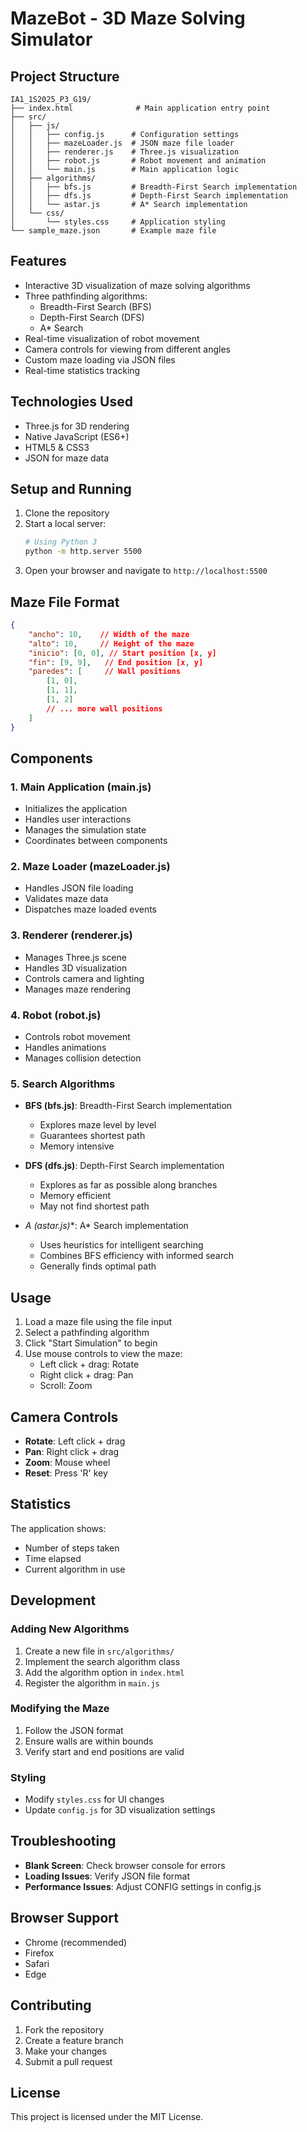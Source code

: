 # MazeBot - 3D Maze Solving Simulator

## Project Structure
```
IA1_1S2025_P3_G19/
├── index.html              # Main application entry point
├── src/
│   ├── js/
│   │   ├── config.js      # Configuration settings
│   │   ├── mazeLoader.js  # JSON maze file loader
│   │   ├── renderer.js    # Three.js visualization
│   │   ├── robot.js       # Robot movement and animation
│   │   └── main.js        # Main application logic
│   ├── algorithms/
│   │   ├── bfs.js         # Breadth-First Search implementation
│   │   ├── dfs.js         # Depth-First Search implementation
│   │   └── astar.js       # A* Search implementation
│   └── css/
│       └── styles.css     # Application styling
└── sample_maze.json       # Example maze file
```

## Features
- Interactive 3D visualization of maze solving algorithms
- Three pathfinding algorithms:
  - Breadth-First Search (BFS)
  - Depth-First Search (DFS)
  - A* Search
- Real-time visualization of robot movement
- Camera controls for viewing from different angles
- Custom maze loading via JSON files
- Real-time statistics tracking

## Technologies Used
- Three.js for 3D rendering
- Native JavaScript (ES6+)
- HTML5 & CSS3
- JSON for maze data

## Setup and Running
1. Clone the repository
2. Start a local server:
   ```bash
   # Using Python 3
   python -m http.server 5500
   ```
3. Open your browser and navigate to `http://localhost:5500`

## Maze File Format
```json
{
    "ancho": 10,    // Width of the maze
    "alto": 10,     // Height of the maze
    "inicio": [0, 0], // Start position [x, y]
    "fin": [9, 9],   // End position [x, y]
    "paredes": [     // Wall positions
        [1, 0],
        [1, 1],
        [1, 2]
        // ... more wall positions
    ]
}
```

## Components

### 1. Main Application (main.js)
- Initializes the application
- Handles user interactions
- Manages the simulation state
- Coordinates between components

### 2. Maze Loader (mazeLoader.js)
- Handles JSON file loading
- Validates maze data
- Dispatches maze loaded events

### 3. Renderer (renderer.js)
- Manages Three.js scene
- Handles 3D visualization
- Controls camera and lighting
- Manages maze rendering

### 4. Robot (robot.js)
- Controls robot movement
- Handles animations
- Manages collision detection

### 5. Search Algorithms
- **BFS (bfs.js)**: Breadth-First Search implementation
  - Explores maze level by level
  - Guarantees shortest path
  - Memory intensive

- **DFS (dfs.js)**: Depth-First Search implementation
  - Explores as far as possible along branches
  - Memory efficient
  - May not find shortest path

- **A* (astar.js)**: A* Search implementation
  - Uses heuristics for intelligent searching
  - Combines BFS efficiency with informed search
  - Generally finds optimal path

## Usage
1. Load a maze file using the file input
2. Select a pathfinding algorithm
3. Click "Start Simulation" to begin
4. Use mouse controls to view the maze:
   - Left click + drag: Rotate
   - Right click + drag: Pan
   - Scroll: Zoom

## Camera Controls
- **Rotate**: Left click + drag
- **Pan**: Right click + drag
- **Zoom**: Mouse wheel
- **Reset**: Press 'R' key

## Statistics
The application shows:
- Number of steps taken
- Time elapsed
- Current algorithm in use

## Development

### Adding New Algorithms
1. Create a new file in `src/algorithms/`
2. Implement the search algorithm class
3. Add the algorithm option in `index.html`
4. Register the algorithm in `main.js`

### Modifying the Maze
1. Follow the JSON format
2. Ensure walls are within bounds
3. Verify start and end positions are valid

### Styling
- Modify `styles.css` for UI changes
- Update `config.js` for 3D visualization settings

## Troubleshooting
- **Blank Screen**: Check browser console for errors
- **Loading Issues**: Verify JSON file format
- **Performance Issues**: Adjust CONFIG settings in config.js

## Browser Support
- Chrome (recommended)
- Firefox
- Safari
- Edge

## Contributing
1. Fork the repository
2. Create a feature branch
3. Make your changes
4. Submit a pull request

## License
This project is licensed under the MIT License.
